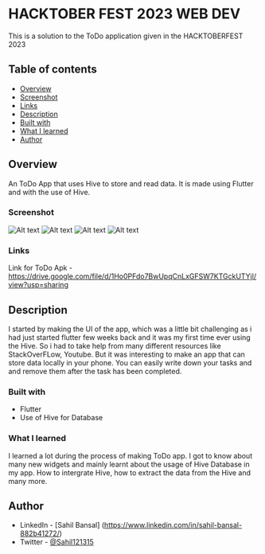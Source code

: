 # HACKTOBER FEST 2023 WEB DEV

This is a solution to the ToDo application given in the HACKTOBERFEST 2023

## Table of contents

  - [Overview](#overview)
  - [Screenshot](#screenshot)
  - [Links](#links)
  - [Description](#description)
  - [Built with](#built-with)
  - [What I learned](#what-i-learned)
  - [Author](#author)

## Overview

An ToDo App that uses Hive to store and read data. It is made using Flutter and with the use of Hive. 

### Screenshot
![Alt text](../todo1.jpg)
![Alt text](../todo2.jpg)
![Alt text](../todo3.jpg)
![Alt text](../todo4.jpg)

### Links

Link for ToDo Apk -
https://drive.google.com/file/d/1Ho0PFdo7BwUpqCnLxGFSW7KTGckUTYjl/view?usp=sharing

## Description

I started by making the UI of the app, which was a little bit challenging as i had just started flutter few weeks back and it was my first time ever using the Hive. So i had to take help from many different resources like StackOverFLow, Youtube.
But it was interesting to make an app that can store data locally in your phone. You can easily write down your tasks and and remove them after the task has been completed.

### Built with

- Flutter
- Use of Hive for Database

### What I learned

I learned a lot during the process of making ToDo app. I got to know about many new widgets and mainly learnt about the usage of Hive Database in my app. How to intergrate Hive, how to extract the data from the Hive and many more.

## Author

- LinkedIn - [Sahil Bansal] (https://www.linkedin.com/in/sahil-bansal-882b41272/)
- Twitter - [@Sahil121315](https://x.com/Sahil121315?t=91yHYBDE2vjBnehGdAjZ0Q&s=09)

